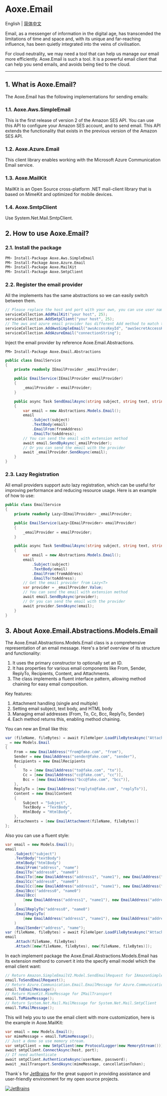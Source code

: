 # Aoxe.Email

English | [简体中文](README-zh_CN.md)

Email, as a messenger of information in the digital age, has transcended the limitations of time and space and, with its unique and far-reaching influence, has been quietly integrated into the veins of civilisation.

For cloud neutrality, we may need a tool that can help us manage our email more efficiently. Aoxe.Email is such a tool. It is a powerful email client that can help you send emails, and avoids being tied to the cloud.

---

## 1. What is Aoxe.Email?

The Aoxe.Email has the following implementations for sending emails:

### 1.1. Aoxe.Aws.SimpleEmail

This is the first release of version 2 of the Amazon SES API. You can use this API to configure your Amazon SES account, and to send email. This API extends the functionality that exists in the previous version of the Amazon SES API.

### 1.2. Aoxe.Azure.Email

This client library enables working with the Microsoft Azure Communication Email service.

### 1.3. Aoxe.MailKit

MailKit is an Open Source cross-platform .NET mail-client library that is based on MimeKit and optimized for mobile devices.

### 1.4. Aoxe.SmtpClient

Use System.Net.Mail.SmtpClient.

## 2. How to use Aoxe.Email?

### 2.1. Install the package

```bash
PM> Install-Package Aoxe.Aws.SimpleEmail
PM> Install-Package Aoxe.Azure.Email
PM> Install-Package Aoxe.MailKit
PM> Install-Package Aoxe.SmtpClient
```

### 2.2. Register the email provider

All the implements has the same abstractions so we can easily switch between them.

```csharp
// Please replace the host and port with your own, you can use user name and password for the authentication and so on
serviceCollection.AddMailKit("your host", 25);
serviceCollection.AddSmtpClient("your host", 25);
// The aws and azure email provider has different Add method to match their own constructors
serviceCollection.AddAwsSimpleEmail("awsAccessKeyId", "awsSecretAccessKey");
serviceCollection.AddAzureEmail("connectionString");
```

Inject the email provider by reference Aoxe.Email.Abstractions.

```shell
PM> Install-Package Aoxe.Email.Abstractions
```

```csharp
public class EmailService
{
    private readonly IEmailProvider _emailProvider;

    public EmailService(IEmailProvider emailProvider)
    {
        _emailProvider = emailProvider;
    }

    public async Task SendEmailAsync(string subject, string text, string fromAddress, string toAddress)
    {
        var email = new Abstractions.Models.Email();
        email
            .Subject(subject)
            .TextBody(email)
            .EmailFrom(fromAddress)
            .EmailTo(toAddress);
        // You can send the email with extension method
        await email.SendByAsync(_emailProvider);
        // Or you can send the email with the provider
        await _emailProvider.SendAsync(email);
    }
}
```

### 2.3. Lazy Registration

All email providers support auto lazy registration, which can be useful for improving performance and reducing resource usage. Here is an example of how to use:

```csharp
public class EmailService
{
    private readonly Lazy<IEmailProvider> _emailProvider;

    public EmailService(Lazy<IEmailProvider> emailProvider)
    {
        _emailProvider = emailProvider;
    }

    public async Task SendEmailAsync(string subject, string text, string fromAddress, string toAddress)
    {
        var email = new Abstractions.Models.Email();
        email
            .Subject(subject)
            .TextBody(email)
            .EmailFrom(fromAddress)
            .EmailTo(toAddress);
        // Get the email provider from Lazy<T>
        var provider = _emailProvider.Value;
        // You can send the email with extension method
        await email.SendByAsync(provider);
        // Or you can send the email with the provider
        await provider.SendAsync(email);
    }
}
```

## 3. About Aoxe.Email.Abstractions.Models.Email

The Aoxe.Email.Abstractions.Models.Email class is a comprehensive representation of an email message. Here's a brief overview of its structure and functionality:

1. It uses the primary constructor to optionally set an ID.
2. It has properties for various email components like From, Sender, ReplyTo, Recipients, Content, and Attachments.
3. The class implements a fluent interface pattern, allowing method chaining for easy email composition.

Key features:

1. Attachment handling (single and multiple)
2. Setting email subject, text body, and HTML body
3. Managing email addresses (From, To, Cc, Bcc, ReplyTo, Sender)
4. Each method returns this, enabling method chaining.

You can new an Email like this:

```csharp
var (fileName, fileBytes) = await FileHelper.LoadFileBytesAsync("AttachmentTestFile.txt");
_ = new Models.Email
{
    From = new EmailAddress("from@fake.com", "from"),
    Sender = new EmailAddress("sender@fake.com", "sender"),
    Recipients = new EmailRecipients
    {
        To = [new EmailAddress("to@fake.com", "to")],
        Cc = [new EmailAddress("cc@fake.com", "cc")],
        Bcc = [new EmailAddress("bcc@fake.com", "bcc")],
    },
    ReplyTo = [new EmailAddress("replyto@fake.com", "replyTo")],
    Content = new EmailContent
    {
        Subject = "Subject",
        TextBody = "TextBody",
        HtmlBody = "HtmlBody",
    },
    Attachments = [new EmailAttachment(fileName, fileBytes)]
};
```

Also you can use a fluent style:

```csharp
var email = new Models.Email();
email
    .Subject("subject")
    .TextBody("textBody")
    .HtmlBody("htmlBody")
    .EmailFrom("address", "name")
    .EmailTo("address0", "name0")
    .EmailTo([new EmailAddress("address1", "name1"), new EmailAddress("address2", "name2")])
    .EmailCc("address0", "name0")
    .EmailCc([new EmailAddress("address1", "name1"), new EmailAddress("address2", "name2")])
    .EmailBcc("address0", "name0")
    .EmailBcc(
        [new EmailAddress("address1", "name1"), new EmailAddress("address2", "name2")]
    )
    .EmailReplyTo("address0", "name0")
    .EmailReplyTo(
        [new EmailAddress("address1", "name1"), new EmailAddress("address2", "name2")]
    )
    .EmailSender("address", "name");
var (fileName, fileBytes) = await FileHelper.LoadFileBytesAsync("AttachmentTestFile.txt");
email
    .Attach(fileName, fileBytes)
    .Attach([new(fileName, fileBytes), new(fileName, fileBytes)]);
```

In each implement package the Aoxe.Email.Abstractions.Models.Email has its extension methord to convert it into the specify email model which the email client want:

```csharp
// Return Amazon.SimpleEmailV2.Model.SendEmailRequest for IAmazonSimpleEmailServiceV2
email.ToSendEmailRequest();
// Return Azure.Communication.Email.EmailMessage for Azure.Communication.Email.EmailClient
email.ToEmailMessage();
// Return MimeKit.MimeMessage for IMailTransport
email.ToMimeMessage();
// Return System.Net.Mail.MailMessage for System.Net.Mail.SmtpClient
email.ToMailMessage();
```

This will help you to use the email client with more customization, here is the example in Aoxe.MailKit:

```csharp
var email = new Models.Email();
var mimeMessage = email.ToMimeMessage();
// Just a demo so use memory stream.
var smtpClient = new SmtpClient(new ProtocolLogger(new MemoryStream()));
await smtpClient.ConnectAsync(host, port);
// If need authenticate
await smtpClient.AuthenticateAsync(userName, password);
await _mailTransport.SendAsync(mimeMessage, cancellationToken);
```

Thank`s for [JetBrains](https://www.jetbrains.com/) for the great support in providing assistance and user-friendly environment for my open source projects.

[![JetBrains](https://resources.jetbrains.com/storage/products/company/brand/logos/jb_beam.svg?_gl=1*f25lxa*_ga*MzI3ODk2MjY0LjE2NzA0NjY4MDQ.*_ga_9J976DJZ68*MTY4OTY4NzY5OS4zNC4xLjE2ODk2ODgwMDAuNTMuMC4w)](https://www.jetbrains.com/community/opensource/#support)

